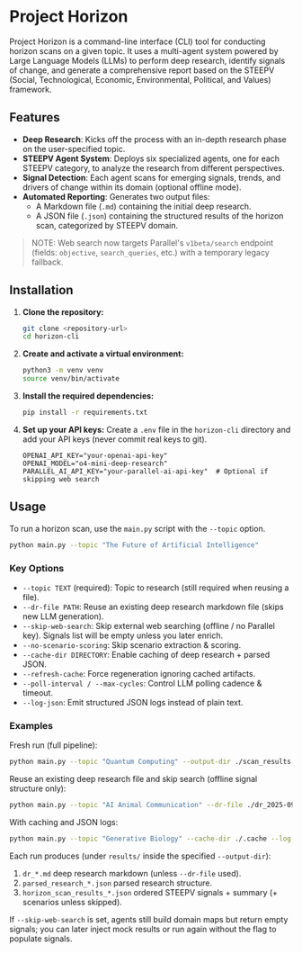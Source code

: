 # Project Horizon

Project Horizon is a command-line interface (CLI) tool for conducting horizon scans on a given topic. It uses a multi-agent system powered by Large Language Models (LLMs) to perform deep research, identify signals of change, and generate a comprehensive report based on the STEEPV (Social, Technological, Economic, Environmental, Political, and Values) framework.

## Features

-   **Deep Research**: Kicks off the process with an in-depth research phase on the user-specified topic.
-   **STEEPV Agent System**: Deploys six specialized agents, one for each STEEPV category, to analyze the research from different perspectives.
-   **Signal Detection**: Each agent scans for emerging signals, trends, and drivers of change within its domain (optional offline mode).
-   **Automated Reporting**: Generates two output files:
    -   A Markdown file (`.md`) containing the initial deep research.
    -   A JSON file (`.json`) containing the structured results of the horizon scan, categorized by STEEPV domain.

> NOTE: Web search now targets Parallel's `v1beta/search` endpoint (fields: `objective`, `search_queries`, etc.) with a temporary legacy fallback.

## Installation

1.  **Clone the repository:**
    ```bash
    git clone <repository-url>
    cd horizon-cli
    ```

2.  **Create and activate a virtual environment:**
    ```bash
    python3 -m venv venv
    source venv/bin/activate
    ```

3.  **Install the required dependencies:**
    ```bash
    pip install -r requirements.txt
    ```

4.  **Set up your API keys:**
    Create a `.env` file in the `horizon-cli` directory and add your API keys (never commit real keys to git).

    ```env
    OPENAI_API_KEY="your-openai-api-key"
    OPENAI_MODEL="o4-mini-deep-research"
    PARALLEL_AI_API_KEY="your-parallel-ai-api-key"  # Optional if skipping web search
    ```

## Usage

To run a horizon scan, use the `main.py` script with the `--topic` option.

```bash
python main.py --topic "The Future of Artificial Intelligence"
```

### Key Options

- `--topic TEXT` (required): Topic to research (still required when reusing a file).
- `--dr-file PATH`: Reuse an existing deep research markdown file (skips new LLM generation).
- `--skip-web-search`: Skip external web searching (offline / no Parallel key). Signals list will be empty unless you later enrich.
- `--no-scenario-scoring`: Skip scenario extraction & scoring.
- `--cache-dir DIRECTORY`: Enable caching of deep research + parsed JSON.
- `--refresh-cache`: Force regeneration ignoring cached artifacts.
- `--poll-interval / --max-cycles`: Control LLM polling cadence & timeout.
- `--log-json`: Emit structured JSON logs instead of plain text.

### Examples

Fresh run (full pipeline):
```bash
python main.py --topic "Quantum Computing" --output-dir ./scan_results
```

Reuse an existing deep research file and skip search (offline signal structure only):
```bash
python main.py --topic "AI Animal Communication" --dr-file ./dr_2025-09-09_164653.md --skip-web-search --no-scenario-scoring
```

With caching and JSON logs:
```bash
python main.py --topic "Generative Biology" --cache-dir ./.cache --log-json --poll-interval 5 --max-cycles 90
```

Each run produces (under `results/` inside the specified `--output-dir`):
1. `dr_*.md` deep research markdown (unless `--dr-file` used).
2. `parsed_research_*.json` parsed research structure.
3. `horizon_scan_results_*.json` ordered STEEPV signals + summary (+ scenarios unless skipped).

If `--skip-web-search` is set, agents still build domain maps but return empty signals; you can later inject mock results or run again without the flag to populate signals.
